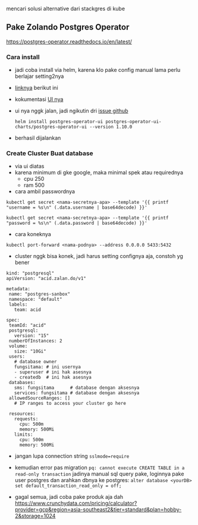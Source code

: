 mencari solusi alternative dari stackgres di kube

## Pake Zolando Postgres Operator

https://postgres-operator.readthedocs.io/en/latest/

### Cara install

- jadi coba install via helm, karena klo pake config manual lama perlu berlajar setting2nya

- [linknya](https://github.com/zalando/postgres-operator/blob/master/docs/quickstart.md#helm-chart) berikut ini

- kokumentasi [UI nya](https://github.com/zalando/postgres-operator/blob/master/docs/operator-ui.md)
- ui nya nggk jalan, jadi ngikutin dri [issue github](https://github.com/zalando/postgres-operator/issues/2302#issuecomment-1520551386)

      helm install postgres-operator-ui postgres-operator-ui-charts/postgres-operator-ui --version 1.10.0

- berhasil dijalankan

### Create Cluster Buat database

- via ui diatas
- karena minimum di gke google, maka minimal spek atau requirednya
  - cpu 250
  - ram 500
- cara ambil passwordnya

```
kubectl get secret <nama-secretnya-apa> --template '{{ printf "username = %s\n" (.data.username | base64decode) }}'

kubectl get secret <nama-secretnya-apa> --template '{{ printf "password = %s\n" (.data.password | base64decode) }}'
```

- cara koneknya

```
kubectl port-forward <nama-podnya> --address 0.0.0.0 5433:5432
```

- cluster nggk bisa konek, jadi harus setting confignya aja, constoh yg bener

```
kind: "postgresql"
apiVersion: "acid.zalan.do/v1"

metadata:
 name: "postgres-sanbox"
 namespace: "default"
 labels:
   team: acid

spec:
 teamId: "acid"
 postgresql:
   version: "15"
 numberOfInstances: 2
 volume:
   size: "10Gi"
 users:
   # database owner
   fungsitama: # ini usernya
   - superuser # ini hak asesnya
   - createdb  # ini hak asesnya
 databases:
   sms: fungsitama      # database dengan aksesnya
   services: fungsitama # database dengan aksesnya
 allowedSourceRanges: []
   # IP ranges to access your cluster go here

 resources:
   requests:
     cpu: 500m
     memory: 500Mi
   limits:
     cpu: 500m
     memory: 500Mi
```

- jangan lupa connection string `sslmode=require`

- kemudian error pas migration `pq: cannot execute CREATE TABLE in a read-only transaction` jadinya manual sql query pake, loginnya pake user postgres dan arahkan dbnya ke postgres:
  `alter database <yourDB> set default_transaction_read_only = off;`
- gagal semua, jadi coba pake produk aja dah
  https://www.crunchydata.com/pricing/calculator?provider=gcp&region=asia-southeast2&tier=standard&plan=hobby-2&storage=1024
